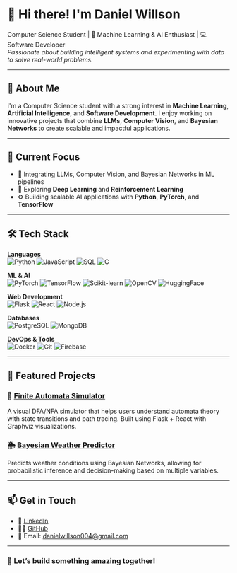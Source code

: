 # 👋 Hi there! I'm Daniel Willson

Computer Science Student | 🤖 Machine Learning & AI Enthusiast | 💻 Software Developer  
*Passionate about building intelligent systems and experimenting with data to solve real-world problems.*

---

## 🚀 About Me

I'm a Computer Science student with a strong interest in **Machine Learning**, **Artificial Intelligence**, and **Software Development**. I enjoy working on innovative projects that combine **LLMs**, **Computer Vision**, and **Bayesian Networks** to create scalable and impactful applications.

---

## 🎯 Current Focus

- 🧠 Integrating LLMs, Computer Vision, and Bayesian Networks in ML pipelines  
- 🤖 Exploring **Deep Learning** and **Reinforcement Learning**  
- ⚙️ Building scalable AI applications with **Python**, **PyTorch**, and **TensorFlow**

---

## 🛠 Tech Stack

**Languages**  
![Python](https://img.shields.io/badge/Python-3776AB?style=flat&logo=python&logoColor=white)
![JavaScript](https://img.shields.io/badge/JavaScript-F7DF1E?style=flat&logo=javascript&logoColor=black)
![SQL](https://img.shields.io/badge/SQL-336791?style=flat&logo=postgresql&logoColor=white)
![C](https://img.shields.io/badge/C-00599C?style=flat&logo=c&logoColor=white)

**ML & AI**  
![PyTorch](https://img.shields.io/badge/PyTorch-EE4C2C?style=flat&logo=pytorch&logoColor=white)
![TensorFlow](https://img.shields.io/badge/TensorFlow-FF6F00?style=flat&logo=tensorflow&logoColor=white)
![Scikit-learn](https://img.shields.io/badge/Scikit--learn-F7931E?style=flat&logo=scikit-learn&logoColor=white)
![OpenCV](https://img.shields.io/badge/OpenCV-5C3EE8?style=flat&logo=opencv&logoColor=white)
![HuggingFace](https://img.shields.io/badge/HuggingFace-FFCD00?style=flat&logo=huggingface&logoColor=black)

**Web Development**  
![Flask](https://img.shields.io/badge/Flask-000000?style=flat&logo=flask&logoColor=white)
![React](https://img.shields.io/badge/React-61DAFB?style=flat&logo=react&logoColor=black)
![Node.js](https://img.shields.io/badge/Node.js-339933?style=flat&logo=nodedotjs&logoColor=white)

**Databases**  
![PostgreSQL](https://img.shields.io/badge/PostgreSQL-336791?style=flat&logo=postgresql&logoColor=white)
![MongoDB](https://img.shields.io/badge/MongoDB-47A248?style=flat&logo=mongodb&logoColor=white)

**DevOps & Tools**  
![Docker](https://img.shields.io/badge/Docker-2496ED?style=flat&logo=docker&logoColor=white)
![Git](https://img.shields.io/badge/Git-F05032?style=flat&logo=git&logoColor=white)
![Firebase](https://img.shields.io/badge/Firebase-FFCA28?style=flat&logo=firebase&logoColor=black)

---

## 🧪 Featured Projects

### 🔷 [Finite Automata Simulator](https://github.com/DanielWill-1/fsa-simulator)
A visual DFA/NFA simulator that helps users understand automata theory with state transitions and path tracing. Built using Flask + React with Graphviz visualizations.

### 🌦 [Bayesian Weather Predictor](https://github.com/DanielWill-1/bayesian-weather-predictor)
Predicts weather conditions using Bayesian Networks, allowing for probabilistic inference and decision-making based on multiple variables.

---

## 📫 Get in Touch

- 💼 [LinkedIn](https://www.linkedin.com/in/daniel-willson-76b17024b/)
- 🧑‍💻 [GitHub](https://github.com/DanielWill-1)
- 📧 Email: [danielwillson004@gmail.com](mailto:danielwillson004@gmail.com)

---

### 🚀 Let’s build something amazing together!
